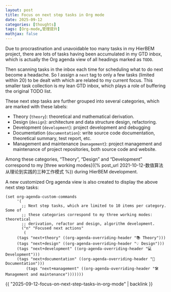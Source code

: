 ```yaml
---
layout: post
title: Focus on next step tasks in Org mode
date: 2025-09-12
categories: [thoughts]
tags: [Org-mode,管理提升]
mathjax: false
---
```


Due to procrastination and unavoidable too many tasks in my HierBEM project, there are lots of tasks having been accumulated in my GTD inbox, which is actually the Org agenda view of all headings marked as `TODO`.

Then scanning tasks in the inbox each time for scheduling what to do next become a headache. So I assign a `next` tag to only a few tasks (limited within 20) to be dealt with which are related to my current focus. This smaller task collection is my lean GTD inbox, which plays a role of buffering the original TODO list.

These next step tasks are further grouped into several categories, which are marked with these labels:

-   Theory (`theory`): theoretical and mathematical derivation.
-   Design (`design`): architecture and data structure design, refactoring.
-   Development (`development`): project development and debugging
-   Documentation (`documentation`): write source code documentation, theoretical summary, test report, etc.
-   Management and maintenance (`management`): project management and maintenance of project repositories, both source code and website.

Among these categories, &ldquo;Theory&rdquo;, &ldquo;Design&rdquo; and &ldquo;Development&rdquo; correspond to my [three working modes]({% post_url 2021-10-12-数值算法从理论到实践的三种工作模式 %}) during HierBEM development.

A new customized Org agenda view is also created to display the above next step tasks:

```elisp
(set org-agenda-custom-commands
     '(
       ;; Next step tasks, which are limited to 10 items per category. Some of
       ;; these categories correspond to my three working modes: theoretical
       ;; derivation, refactor and design, algorithm development.
       ("n" "Focused next actions"
        (
	 (tags "next+theory" ((org-agenda-overriding-header "📚 Theory")))
	 (tags "next+design" ((org-agenda-overriding-header "💡 Design")))
	 (tags "next+development" ((org-agenda-overriding-header "💻 Development")))
	 (tags "next+documentation" ((org-agenda-overriding-header "📄 Documentation")))
         (tags "next+management" ((org-agenda-overriding-header "🛠 Management and maintenance")))))))
```

{{ "2025-09-12-focus-on-next-step-tasks-in-org-mode" | backlink }}
